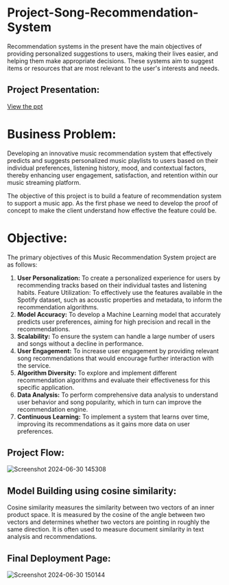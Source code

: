 # Project-Song-Recommendation-System
Recommendation systems in the present have the main objectives of providing personalized suggestions to users, making their lives easier, and helping them make appropriate decisions. These systems aim to suggest items or resources that are most relevant to the user's interests and needs.

## Project Presentation:
[View the ppt](https://docs.google.com/presentation/d/1EX0RMsQkldZa8Ix7pR0USXYfs5zdl7wo/edit#slide=id.p1)

# Business Problem:
Developing an innovative music recommendation system that effectively predicts and suggests personalized music playlists to users based on their individual preferences, listening history, mood, and contextual factors, thereby enhancing user engagement, satisfaction, and retention within our music streaming platform.
>
The objective of this project is to build a feature of recommendation system to support a music app. As the first phase we need to develop the proof of concept to make the client understand how effective the feature could be.

# Objective:
The primary objectives of this Music Recommendation System project are as follows:

1. **User Personalization:** To create a personalized experience for users by recommending tracks based on their individual tastes and listening habits.
Feature Utilization: To effectively use the features available in the Spotify dataset, such as acoustic properties and metadata, to inform the recommendation algorithms.
2. **Model Accuracy:** To develop a Machine Learning model that accurately predicts user preferences, aiming for high precision and recall in the recommendations.
3. **Scalability:** To ensure the system can handle a large number of users and songs without a decline in performance.
4. **User Engagement:** To increase user engagement by providing relevant song recommendations that would encourage further interaction with the service.
5. **Algorithm Diversity:** To explore and implement different recommendation algorithms and evaluate their effectiveness for this specific application.
6. **Data Analysis:** To perform comprehensive data analysis to understand user behavior and song popularity, which in turn can improve the recommendation engine.
7. **Continuous Learning:** To implement a system that learns over time, improving its recommendations as it gains more data on user preferences.

## Project Flow:
![Screenshot 2024-06-30 145308](https://github.com/abinashsahoo007/Project-Song-Recommendation-System/assets/174187930/053baef3-3c4a-426b-a4e8-d671c2653051)

## Model Building using cosine similarity:
Cosine similarity measures the similarity between two vectors of an inner product space. It is measured by the cosine of the angle between two vectors and determines whether two vectors are pointing in roughly the same direction. It is often used to measure document similarity in text analysis and recommendations.

## Final Deployment Page:
![Screenshot 2024-06-30 150144](https://github.com/abinashsahoo007/Project-Song-Recommendation-System/assets/174187930/f0832a38-83b6-4628-828a-5f5679948ec4)



